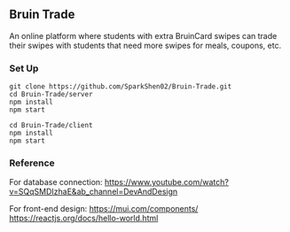 ## Bruin Trade
An online platform where students with extra BruinCard swipes can trade their swipes with students that need more swipes for meals, coupons, etc. 

### Set Up
```
git clone https://github.com/SparkShen02/Bruin-Trade.git
cd Bruin-Trade/server
npm install
npm start
```

```
cd Bruin-Trade/client
npm install
npm start
```

### Reference
For database connection:
https://www.youtube.com/watch?v=SQqSMDIzhaE&ab_channel=DevAndDesign

For front-end design:
https://mui.com/components/
https://reactjs.org/docs/hello-world.html
